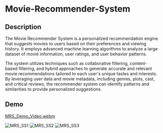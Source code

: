 # Movie-Recommender-System
## Description
The Movie Recommender System is a personalized recommendation engine that suggests movies to users based on their preferences and viewing history. It employs advanced machine learning algorithms to analyze a large dataset of movie information, user ratings, and user behavior patterns. 

The system utilizes techniques such as collaborative filtering, content-based filtering, and hybrid approaches to generate accurate and relevant movie recommendations tailored to each user's unique tastes and interests. By leveraging user data and movie metadata, including genres, plots, cast, and critical reviews, the recommender system can identify patterns and similarities to provide personalized suggestions.

## Demo

[MRS_Demo_Video.webm](https://github.com/AmaanSyed110/Movie-Recommender-System/assets/107990138/30f3c93a-3b2b-4642-aa98-86fe86985be8)


![MRS_SS1](https://github.com/AmaanSyed110/Movie-Recommender-System/assets/107990138/db501ef8-eb30-488b-b288-2d5bbf7d9159)
![MRS_SS2](https://github.com/AmaanSyed110/Movie-Recommender-System/assets/107990138/edfc405e-5fde-467a-94ea-9bbee0710ccf)
![MRS_SS3](https://github.com/AmaanSyed110/Movie-Recommender-System/assets/107990138/bbb2446d-367e-4c42-bf81-740b964856d2)






